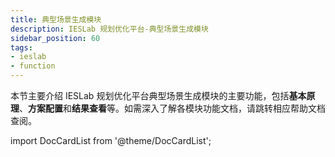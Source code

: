 ```yaml
---
title: 典型场景生成模块
description: IESLab 规划优化平台-典型场景生成模块
sidebar_position: 60
tags:
- ieslab
- function
---
```



本节主要介绍 IESLab 规划优化平台典型场景生成模块的主要功能，包括**基本原理**、**方案配置**和**结果查看**等。如需深入了解各模块功能文档，请跳转相应帮助文档查阅。



import DocCardList from '@theme/DocCardList';

<DocCardList />